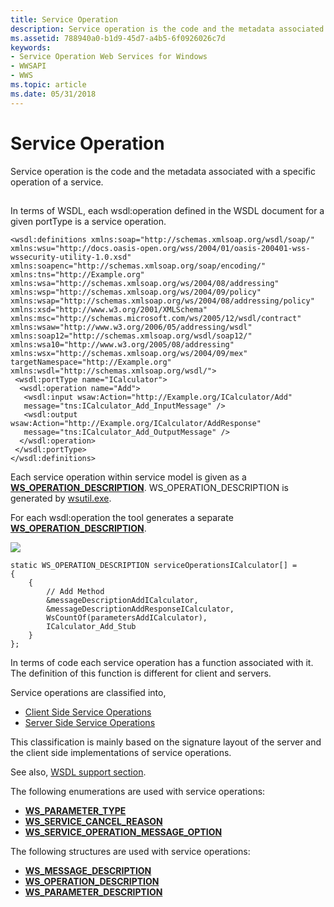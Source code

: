 ```yaml
---
title: Service Operation
description: Service operation is the code and the metadata associated with a specific operation of a service.
ms.assetid: 788940a0-b1d9-45d7-a4b5-6f0926026c7d
keywords:
- Service Operation Web Services for Windows
- WWSAPI
- WWS
ms.topic: article
ms.date: 05/31/2018
---
```


# Service Operation

Service operation is the code and the metadata associated with a specific operation of a service.

## 

In terms of WSDL, each wsdl:operation defined in the WSDL document for a given portType is a service operation.

``` syntax
<wsdl:definitions xmlns:soap="http://schemas.xmlsoap.org/wsdl/soap/" 
xmlns:wsu="http://docs.oasis-open.org/wss/2004/01/oasis-200401-wss-wssecurity-utility-1.0.xsd" 
xmlns:soapenc="http://schemas.xmlsoap.org/soap/encoding/" xmlns:tns="http://Example.org" 
xmlns:wsa="http://schemas.xmlsoap.org/ws/2004/08/addressing" xmlns:wsp="http://schemas.xmlsoap.org/ws/2004/09/policy" 
xmlns:wsap="http://schemas.xmlsoap.org/ws/2004/08/addressing/policy" xmlns:xsd="http://www.w3.org/2001/XMLSchema" 
xmlns:msc="http://schemas.microsoft.com/ws/2005/12/wsdl/contract" xmlns:wsaw="http://www.w3.org/2006/05/addressing/wsdl" 
xmlns:soap12="http://schemas.xmlsoap.org/wsdl/soap12/" xmlns:wsa10="http://www.w3.org/2005/08/addressing" 
xmlns:wsx="http://schemas.xmlsoap.org/ws/2004/09/mex" targetNamespace="http://Example.org" 
xmlns:wsdl="http://schemas.xmlsoap.org/wsdl/">
 <wsdl:portType name="ICalculator">
  <wsdl:operation name="Add">
   <wsdl:input wsaw:Action="http://Example.org/ICalculator/Add" 
   message="tns:ICalculator_Add_InputMessage" />
   <wsdl:output wsaw:Action="http://Example.org/ICalculator/AddResponse" 
   message="tns:ICalculator_Add_OutputMessage" />
  </wsdl:operation>
 </wsdl:portType>
</wsdl:definitions>
```

Each service operation within service model is given as a [**WS\_OPERATION\_DESCRIPTION**](/windows/desktop/api/WebServices/ns-webservices-ws_operation_description). WS\_OPERATION\_DESCRIPTION is generated by [wsutil.exe](web-service-compiler-tool.md).

For each wsdl:operation the tool generates a separate [**WS\_OPERATION\_DESCRIPTION**](/windows/desktop/api/WebServices/ns-webservices-ws_operation_description).

![](images/porttypetocontract.png)

``` syntax
static WS_OPERATION_DESCRIPTION serviceOperationsICalculator[] =
{
    {
        // Add Method
        &messageDescriptionAddICalculator,
        &messageDescriptionAddResponseICalculator,
        WsCountOf(parametersAddICalculator),
        ICalculator_Add_Stub 
    }
};
```

In terms of code each service operation has a function associated with it. The definition of this function is different for client and servers.

Service operations are classified into,

-   [Client Side Service Operations](client-side-service-operations.md)
-   [Server Side Service Operations](server-side-service-operations.md)

This classification is mainly based on the signature layout of the server and the client side implementations of service operations.

See also, [WSDL support section](wsdl-support.md).

The following enumerations are used with service operations:

-   [**WS\_PARAMETER\_TYPE**](/windows/desktop/api/WebServices/ne-webservices-ws_parameter_type)
-   [**WS\_SERVICE\_CANCEL\_REASON**](/windows/desktop/api/WebServices/ne-webservices-ws_service_cancel_reason)
-   [**WS\_SERVICE\_OPERATION\_MESSAGE\_OPTION**](/windows/win32/api/webservices/ne-webservices-ws_charset)

The following structures are used with service operations:

-   [**WS\_MESSAGE\_DESCRIPTION**](/windows/desktop/api/WebServices/ns-webservices-ws_message_description)
-   [**WS\_OPERATION\_DESCRIPTION**](/windows/desktop/api/WebServices/ns-webservices-ws_operation_description)
-   [**WS\_PARAMETER\_DESCRIPTION**](/windows/desktop/api/WebServices/ns-webservices-ws_parameter_description)

 

 




